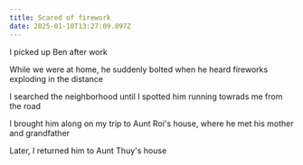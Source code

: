 ```yaml
---
title: Scared of firework
date: 2025-01-10T13:27:09.897Z
---
```


I picked up Ben after work

While we were at home, he suddenly bolted when he heard fireworks exploding in the distance

I searched the neighborhood until I spotted him running towrads me from the road

I brought him along on my trip to Aunt Roi's house, where he met his mother and grandfather

Later, I returned him to Aunt Thuy's house
